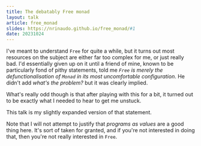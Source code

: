 ```yaml
---
title: The debatably Free monad
layout: talk
article: free_monad
slides: https://nrinaudo.github.io/free_monad/#1
date: 20231024
---
```


I've meant to understand `Free` for quite a while, but it turns out most resources on the subject are either far too complex for me, or just really bad. I'd essentially given up on it until a friend of mine, known to be particularly fond of pithy statements, told me _`Free` is merely the defunctionalisation of `Monad` in its most uncomfortable configuration_. He didn't add _what's the problem?_ but it was clearly implied.

What's really odd though is that after playing with this for a bit, it turned out to be exactly what I needed to hear to get me unstuck.

This talk is my slightly expanded version of that statement.

Note that I will not attempt to justify that _programs as values_ are a good thing here. It's sort of taken for granted, and if you're not interested in doing that, then you're not really interested in `Free`.
